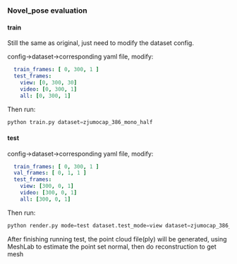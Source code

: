 ### Novel_pose evaluation

#### train

Still the same as original, just need to modify the dataset config.

config->dataset->corresponding yaml file, modify:

```yaml
  train_frames: [ 0, 300, 1 ]
  test_frames:
    view: [0, 300, 30]
    video: [0, 300, 1]
    all: [0, 300, 1]
```

Then run:

```Python
python train.py dataset=zjumocap_386_mono_half
```

#### test

config->dataset->corresponding yaml file, modify:

```yaml
  train_frames: [ 0, 300, 1 ]
  val_frames: [ 0, 1, 1 ]
  test_frames:
    view: [300, 0, 1]
    video: [300, 0, 1]
    all: [300, 0, 1]
```

Then run:

```Python
python render.py mode=test dataset.test_mode=view dataset=zjumocap_386_mono_eval_novel
```

After finishing running test, the point cloud file(ply) will be generated, using MeshLab to estimate 
the point set normal, then do reconstruction to get mesh